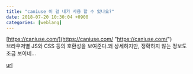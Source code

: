 ```yaml
---
title: "caniuse 이 걸 내가 사용 할 수 있나요?"
date: 2018-07-20 10:30:04 +0900
categories: [weblang]
---
```


[https://caniuse.com/](https://caniuse.com/ "https://caniuse.com/")  
브라우저별 JS와 CSS 등의 호환성을 보여준다.꽤 상세하지만, 정확하지 않는 정보도 조금 보이네...


[url](http://www.mins01.com/mh/tech/read/1176)